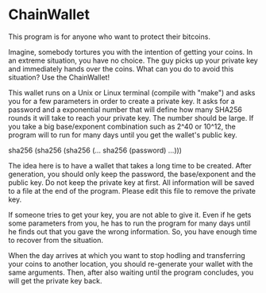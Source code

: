 # ChainWallet
This program is for anyone who want to protect their bitcoins.

Imagine, somebody tortures you with the intention of getting your coins. In an extreme situation, you have no choice. The guy picks up your private key and immediately hands over the coins. What can you do to avoid this situation? Use the ChainWallet!

This wallet runs on a Unix or Linux terminal (compile with "make") and asks you for a few parameters in order to create a private key. It asks for a password and a exponential number that will define how many SHA256 rounds it will take to reach your private key. The number should be large. If you take a big base/exponent combination such as 2^40 or 10^12, the program will to run for many days until you get the wallet's public key.

sha256 (sha256 (sha256 (... sha256 (password) ...)))

The idea here is to have a wallet that takes a long time to be created. After generation, you should only keep the password, the base/exponent and the public key. Do not keep the private key at first. All information will be saved to a file at the end of the program. Please edit this file to remove the private key.

If someone tries to get your key, you are not able to give it. Even if he gets some parameters from you, he has to run the program for many days until he finds out that you gave the wrong information. So, you have enough time to recover from the situation.

When the day arrives at which you want to stop hodling and transferring your coins to another location, you should re-generate your wallet with the same arguments. Then, after also waiting until the program concludes, you will get the private key back.
